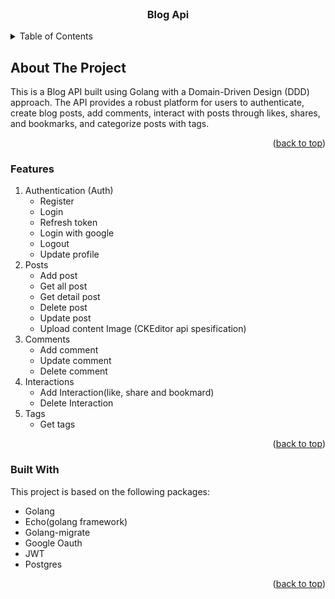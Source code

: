 
<br />
<div align="center">
  <h3 align="center">Blog Api</h3>
</div>



<!-- TABLE OF CONTENTS -->
<details>
  <summary>Table of Contents</summary>
  <ol>
    <li>
      <a href="#about-the-project">About The Project</a>
      <ul>
        <li><a href="#built-with">Built With</a></li>
      </ul>
    </li>
  </ol>
</details>



<!-- ABOUT THE PROJECT -->
## About The Project

This is a Blog API built using Golang with a Domain-Driven Design (DDD) approach. The API provides a robust platform for users to authenticate, create blog posts, add comments, interact with posts through likes, shares, and bookmarks, and categorize posts with tags.

<p align="right">(<a href="#readme-top">back to top</a>)</p>

### Features
1. Authentication (Auth)
    * Register
    * Login
    * Refresh token
    * Login with google
    * Logout
    * Update profile
2. Posts
    * Add post
    * Get all post
    * Get detail post
    * Delete post
    * Update post
    * Upload content Image (CKEditor api spesification)
3. Comments
    * Add comment
    * Update comment
    * Delete comment
4. Interactions
    * Add Interaction(like, share and bookmard)
    * Delete Interaction
5. Tags
    * Get tags

<p align="right">(<a href="#readme-top">back to top</a>)</p>

### Built With

This project is based on the following packages:

* Golang
* Echo(golang framework)
* Golang-migrate
* Google Oauth
* JWT
* Postgres

<p align="right">(<a href="#readme-top">back to top</a>)</p>

